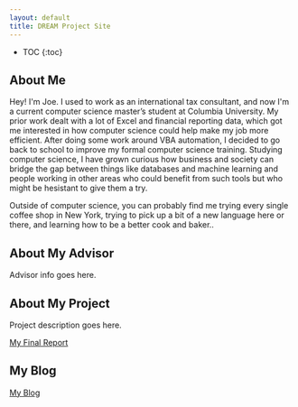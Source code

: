 ```yaml
---
layout: default
title: DREAM Project Site
---
```


* TOC
{:toc}

## About Me

  Hey! I'm Joe. I used to work as an international tax consultant, and now I'm a 
  current computer science master’s student at Columbia University. My prior work dealt with a lot of Excel and financial reporting data, 
  which got me interested in how computer science could help make my job more efficient. After doing some work around
  VBA automation, I decided to go back to school to improve my formal computer science training. Studying computer science,
  I have grown curious how business and society can bridge the gap between things like databases and machine learning and 
  people working in other areas who could benefit from such tools but who might be hesistant to give them a try. 

  Outside of computer science, you can probably find me trying every single coffee shop in New York, trying to pick up a bit of a new language
  here or there, and learning how to be a better cook and baker..

## About My Advisor

Advisor info goes here.

## About My Project

Project description goes here.

[My Final Report](files/finalreport.pdf)

## My Blog

[My Blog](blog.html)
